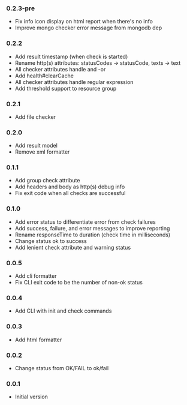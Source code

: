 ### 0.2.3-pre
* Fix info icon display on html report when there's no info
* Improve mongo checker error message from mongodb dep

### 0.2.2
* Add result timestamp (when check is started)
* Rename http(s) attributes: statusCodes -> statusCode, texts -> text
* All checker attributes handle <attribute> and <attribute>-or
* Add health#clearCache
* All checker attributes handle regular expression
* Add threshold support to resource group

### 0.2.1
* Add file checker

### 0.2.0
* Add result model
* Remove xml formatter

### 0.1.1
* Add group check attribute
* Add headers and body as http(s) debug info
* Fix exit code when all checks are successful

### 0.1.0
* Add error status to differentiate error from check failures
* Add success, failure, and error messages to improve reporting
* Rename responseTime to duration (check time in milliseconds)
* Change status ok to success
* Add lenient check attribute and warning status

### 0.0.5
* Add cli formatter
* Fix CLI exit code to be the number of non-ok status

### 0.0.4
* Add CLI with init and check commands

### 0.0.3
* Add html formatter 

### 0.0.2
* Change status from OK/FAIL to ok/fail

### 0.0.1
* Initial version
